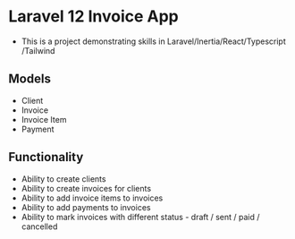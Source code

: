 # Laravel 12 Invoice App

- This is a project demonstrating skills in Laravel/Inertia/React/Typescript /Tailwind

## Models
- Client 
- Invoice
- Invoice Item
- Payment

## Functionality
- Ability to create clients
- Ability to create invoices for clients
- Ability to add invoice items to invoices
- Ability to add payments to invoices
- Ability to mark invoices with different status - draft / sent / paid / cancelled
